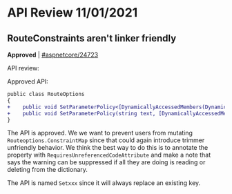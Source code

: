 # API Review 11/01/2021

## RouteConstraints aren't linker friendly

**Approved** | [#aspnetcore/24723](https://github.com/dotnet/aspnetcore/issues/24723#issuecomment-956444763)

API review:

Approved API:

```diff
public class RouteOptions
{
+    public void SetParameterPolicy<[DynamicallyAccessedMembers(DynamicallyAccessedMemberTypes.PublicConstructors)]T>(string text) where T : IParameterPolicy;
+    public void SetParameterPolicy(string text, [DynamicallyAccessedMembers(DynamicallyAccessedMemberTypes.PublicConstructors)]Type constraintType);
}
```

The API is approved. We we want to prevent users from mutating `Routeoptions.ConstraintMap` since that could again introduce trimmer unfriendly behavior. We think the best way to do this is to annotate the property with `RequiresUnreferencedCodeAttribute` and make a note that says the warning can be suppressed if all they are doing is reading or deleting from the dictionary.

The API is named `Setxxx` since it will always replace an existing key.
